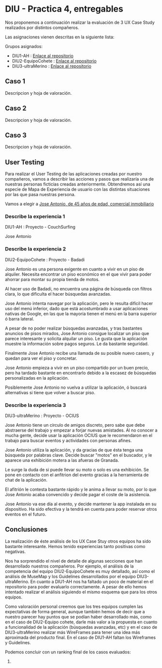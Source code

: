 # DIU - Practica 4, entregables

Nos proponemos a continuación realizar la evaluación de 3 UX Case Study realizados por distintos compañeros.

Las asignaciones vienen descritas en la siguiente lista:

Grupos asignados:

* DIU1-AH : [Enlace al repositorio](https://github.com/antoniohenriques/DIU20)
* DIU2-EquipoCohete : [Enlace al repositorio](https://github.com/Leamsy/DIU20)
* DIU3-ultraMerino : [Enlace al repositorio](https://github.com/merino25/DIU20)


## Caso 1

Descripcion y hoja de valoración.    


## Caso 2

Descripcion y hoja de valoración.  


## Caso 3

Descripcion y hoja de valoración.   

## User Testing

Para realizar el User Testing de las aplicaciones creadas por nuestro compañeros, vamos a describir las acciones y pasos que realizaría una de nuestras personas ficticias creadas anteriormente. Obtendremos así una especie de Mapa de Experiencia de usuario con las distintas situaciones por las que pasa nuestras persona.

Vamos a elegir a [Jose Antonio, de 45 años de edad, comercial inmobiliario](../P1/personas-journey/personajose.png)  


### Describe la experiencia 1

DIU1-AH : Proyecto - CouchSurfing

Jose Antonio 


### Describe la experiencia 2


DIU2-EquipoCohete : Proyecto - Badadi

Jose Antonio es una persona exigente en cuanto a vivir en un piso de alquiler. Necesita encontrar un piso económico en el que vivir para poder ahorrar para montar su propia tienda de motos.

Al hacer uso de Badadi, no encuentra una página de búsqueda con filtros clara, lo que dificulta el hacer búsquedas avanzadas. 

Jose Antonio intenta navegar por la aplicación, pero le resulta difícil hacer uso del menú inferior, dado que está acostumbrado a usar aplicaciones nativas de Google, en las que la mayoría tienen el menú en la barra superior ó barra lateral.

A pesar de no poder realizar búsquedas avanzadas, y tras bastantes anuncios de pisos mirados, Jose Antonio consigue localizar un piso que parece interesante y solicita alquilar un piso. Le gusta que la aplicación muestre la información sobre pagos seguros. Le da bastante seguridad.

Finalmente Jose Antonio recibe una llamada de su posible nuevo casero, y quedan para ver el piso y concretar. 

Jose Antonio empieza a vivir en un piso compartido por un buen precio, pero ha tardado bastante en encontrarlo debido a la escasez de búsquedas personalizadas en la aplicación. 

Posiblemente Jose Antonio no vuelva a utilizar la aplicación, ó buscará alternativas si tiene que volver a buscar piso. 


### Describe la experiencia 3

DIU3-ultraMerino : Proyecto - OCIUS

Jose Antonio tiene un círculo de amigos discreto, pero sabe que debe abstraerse del trabajo y empezar a forjar nuevas amistades. Al no conocer a mucha gente, decide usar la aplicación OCIUS que le recomendaron en el trabajo para buscar eventos y actividades con personas afines. 

Jose Antonio utiliza la aplicación, y da gracias de que ésta tenga una búsqueda por palabras clave. Decide buscar "motos" en el buscador, y le aparece una exhibición motera a las afueras de Granada. 

Le surge la duda de si puede llevar su moto o solo es una exhibición. Se pone en contacto con el anfitrion del evento gracias a la herramienta de chat de la aplicación. 

El afitrión le contesta bastante rápido y le anima a llevar su moto, por lo que Jose Antonio acaba convencido y decide pagar el coste de la asistencia. 

Jose Antonio va ese día al evento, y decide mantener la app instalada en su dispositivo. Ha sido efectiva y la tendrá en cuenta para poder reservar otros eventos en el futuro.



## Conclusiones


La realización de éste análisis de los UX Case Stuy otros equipos ha sido bastante interesante. Hemos tenido experiencias tanto positivas como negativas. 

Nos ha sorprendido el nivel de detalle de algunas secciones que han desarrollado nuestros compañeros. 
Por ejemplo, el análisis de la competencia del equipo DIU2-EquipoCohete es muy detallado, así como el análisis de MuseMap y los Guidelines desarrollados por el equipo DIU3-ultraMerino. En cuanto a DIU1-AH nos ha faltado un poco de material en el repositorio para poder evaluarlo correctamente. A pesar de ello hemos intentado realizar el análisis siguiendo el mismo esquema que para los otros equipos.

Como valoración personal creemos que los tres equipos cumplen las expectativas de forma general, aunque también hemos de decir que a nuestro parecer hay puntos que se podían haber desarrollado más, como en el caso de DIU2-Equipo cohete, darle más valor a la propuesta en cuanto a funcionalidad de la aplicación (búsquedas avanzadas, etc) y en el caso de DIU3-ultraMerino realizar más WireFrames para tener una idea más aproximada del producto final. En el caso de DIU1-AH faltan los Wireframes y Guidelines. 

Podemos concluir con un ranking final de los casos evaluados:

1. 



